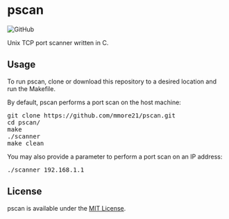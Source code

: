 # pscan

![GitHub](https://img.shields.io/github/license/mmore21/pscan)

Unix TCP port scanner written in C.

## Usage

To run pscan, clone or download this repository to a desired location and run the Makefile.

By default, pscan performs a port scan on the host machine:

<pre>
git clone https://github.com/mmore21/pscan.git
cd pscan/
make
./scanner
make clean
</pre>

You may also provide a parameter to perform a port scan on an IP address:

<pre>
./scanner 192.168.1.1
</pre>

## License

pscan is available under the [MIT License](https://github.com/mmore21/pscan/blob/master/LICENSE).

